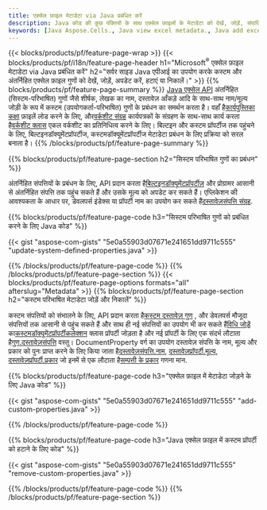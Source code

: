 ```yaml
---
title: एक्सेल फ़ाइल मेटाडेटा via Java प्रबंधित करें
description: Java कोड की कुछ पंक्तियों के साथ एक्सेल फ़ाइलों के मेटाडेटा को देखें, जोड़ें, संपादित करें, हटाएं या निकालें
keywords: [Java Aspose.Cells., Java view excel metadata., Java add excel metadata., Java insert excel metadata., Java edit excel metadata., Java remove excel metadata., Java extract excel metadata., Java modify excel metadata]
---
```

{{< blocks/products/pf/feature-page-wrap >}}
{{< blocks/products/pf/i18n/feature-page-header h1="Microsoft<sup>&reg;</sup> एक्सेल फ़ाइल मेटाडेटा via Java प्रबंधित करें" h2="सर्वर साइड Java एपीआई का उपयोग करके कस्टम और अंतर्निहित एक्सेल फ़ाइल गुणों को देखें, जोड़ें, अपडेट करें, हटाएं या निकालें।" >}}
{{% blocks/products/pf/feature-page-summary %}}
[Java एक्सेल API](/cells/hi/java/) अंतर्निहित (सिस्टम-परिभाषित) गुणों जैसे शीर्षक, लेखक का नाम, दस्तावेज़ आँकड़े आदि के साथ-साथ नाम/मूल्य जोड़ी के रूप में कस्टम (उपयोगकर्ता-परिभाषित) गुणों के प्रबंधन का समर्थन करता है। वहाँ है[कार्यपुस्तिका कक्षा](https://reference.aspose.com/cells/java/com.aspose.cells/Workbook) फ़ाइलें लोड करने के लिए, और[वर्कशीट संग्रह](https://reference.aspose.com/cells/java/com.aspose.cells/WorksheetCollection) कार्यपत्रकों के संग्रहण के साथ-साथ कार्य करता है[वर्कशीट क्लास](https://reference.aspose.com/cells/java/com.aspose.cells/Worksheet) एकल वर्कशीट का प्रतिनिधित्व करने के लिए। बिल्टइन और कस्टम प्रॉपर्टीज तक पहुंचने के लिए, बिल्टइनडॉक्यूमेंटप्रॉपर्टीज, कस्टमडॉक्यूमेंटप्रॉपर्टीज मेटाडेटा प्रबंधन के लिए प्रक्रिया को सरल बनाता है।
{{% /blocks/products/pf/feature-page-summary %}}

{{% blocks/products/pf/feature-page-section h2="सिस्टम परिभाषित गुणों का प्रबंधन" %}}

 अंतर्निहित संपत्तियों के प्रबंधन के लिए, API प्रदान करता है[बिल्टइनडॉक्यूमेंटप्रॉपर्टीज़](https://reference.aspose.com/cells/java/com.aspose.cells/worksheetcollection#BuiltInDocumentProperties) और प्रोग्रामर आसानी से अंतर्निहित संपत्ति तक पहुंच सकते हैं और उसके मूल्य को अपडेट कर सकते हैं। एप्लिकेशन की आवश्यकता के आधार पर, डेवलपर्स इंडेक्स या प्रॉपर्टी नाम का उपयोग कर सकते हैं[दस्तावेज़संपत्ति संग्रह](https://reference.aspose.com/cells/java/com.aspose.cells/DocumentPropertyCollection). 

{{% blocks/products/pf/feature-page-code h3="सिस्टम परिभाषित गुणों को प्रबंधित करने के लिए Java कोड" %}}

{{< gist "aspose-com-gists" "5e0a55903d07671e241651dd9711c555" "update-system-defined-properties.java" >}}

{{% /blocks/products/pf/feature-page-code %}}
{{% /blocks/products/pf/feature-page-section %}}
{{< blocks/products/pf/feature-page-options formats="all" afterslug="Metadata" >}}
{{% blocks/products/pf/feature-page-section h2="कस्टम परिभाषित मेटाडेटा जोड़ें और निकालें" %}}

कस्टम संपत्तियों को संभालने के लिए, API प्रदान करता है[कस्टम दस्तावेज़ गुण](https://reference.aspose.com/cells/java/com.aspose.cells/worksheetcollection#CustomDocumentProperties) , और डेवलपर्स मौजूदा संपत्तियों तक आसानी से पहुंच सकते हैं और साथ ही नई संपत्तियों का उपयोग भी कर सकते हैं[विधि जोड़ें](https://reference.aspose.com/cells/java/com.aspose.cells/customdocumentpropertycollection#add(java.lang.String,%20boolean) ) का[कस्टमडॉक्यूमेंटप्रॉपर्टीकलेक्शन](https://reference.aspose.com/cells/java/com.aspose.cells/CustomDocumentPropertyCollection) क्लास प्रॉपर्टी जोड़ता है और नई प्रॉपर्टी के लिए एक संदर्भ लौटाता है[गुण.दस्तावेज़संपत्ति](https://reference.aspose.com/cells/java/com.aspose.cells/DocumentProperty) वस्तु। DocumentProperty वर्ग का उपयोग दस्तावेज़ संपत्ति के नाम, मूल्य और प्रकार को पुनः प्राप्त करने के लिए किया जाता है[दस्तावेज़संपत्ति.नाम](https://reference.aspose.com/cells/java/com.aspose.cells/documentproperty#Name), [दस्तावेज़प्रॉपर्टी.मूल्य](https://reference.aspose.com/cells/java/com.aspose.cells/documentproperty#Value),  [दस्तावेज़प्रॉपर्टी.प्रकार](https://reference.aspose.com/cells/java/com.aspose.cells/documentproperty#Type) जो इनमें से एक लौटाता है[सम्पत्ती के प्रकार](https://reference.aspose.com/cells/java/com.aspose.cells/PropertyType) गणना मान.
 
{{% blocks/products/pf/feature-page-code h3="एक्सेल फ़ाइल में मेटाडेटा जोड़ने के लिए Java कोड" %}}

{{< gist "aspose-com-gists" "5e0a55903d07671e241651dd9711c555" "add-custom-properties.java" >}}

{{% /blocks/products/pf/feature-page-code %}}


{{% blocks/products/pf/feature-page-code h3="Java एक्सेल फ़ाइल में कस्टम प्रॉपर्टी को हटाने के लिए कोड" %}}

{{< gist "aspose-com-gists" "5e0a55903d07671e241651dd9711c555" "remove-custom-properties.java" >}}

{{% /blocks/products/pf/feature-page-code %}}
{{% /blocks/products/pf/feature-page-section %}}
